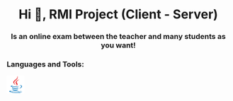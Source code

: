 <h1 align="center">Hi 👋, RMI Project (Client - Server)</h1>
<h3 align="center">Is an online exam between the teacher and many students as you want!</h3>


<h3 align="left">Languages and Tools:</h3>
<p align="left">  <a href="https://www.java.com" target="_blank"> <img src="https://raw.githubusercontent.com/devicons/devicon/master/icons/java/java-original.svg" alt="java" width="40" height="40"/> </a> </p>

